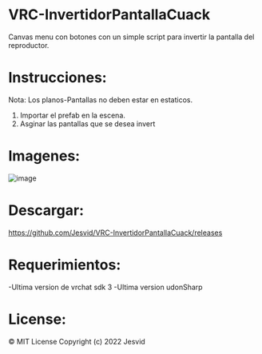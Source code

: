 # VRC-InvertidorPantallaCuack
Canvas menu con botones con un simple script para invertir la pantalla del reproductor.

# Instrucciones:
Nota: Los planos-Pantallas no deben estar en estaticos.
1. Importar el prefab en la escena.
2. Asginar las pantallas que se desea invert


# Imagenes:
![image](https://user-images.githubusercontent.com/52258487/149070568-842f451d-1dd0-4403-a9c3-a027365099ba.png)

# Descargar:
https://github.com/Jesvid/VRC-InvertidorPantallaCuack/releases

# Requerimientos:
-Ultima version de vrchat sdk 3
-Ultima version udonSharp

# License:
© MIT License Copyright (c) 2022 Jesvid
